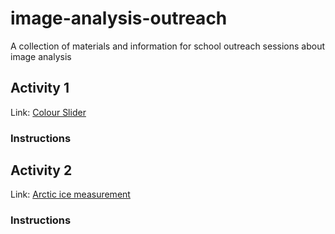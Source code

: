 # image-analysis-outreach
A collection of materials and information for school outreach sessions about image analysis

## Activity 1
Link: [Colour Slider](https://xdl.github.io/rgb-colour-slider/ "Colour Slider")
### Instructions

## Activity 2
Link: [Arctic ice measurement](https://franciscrickinstitute.github.io/image-analysis-grid/ "Arctic Ice measurement")
### Instructions
